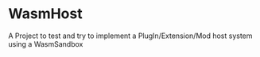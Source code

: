 # WasmHost
A Project to test and try to implement a PlugIn/Extension/Mod host system using a WasmSandbox
